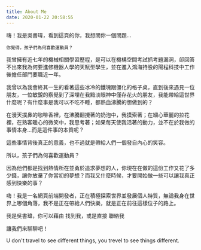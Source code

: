 ```yaml
---
title: About Me
date: 2020-01-22 20:58:55
---
```


嗨！我是吳書瑋，看到這頁的你，我想問你一個問題…

    你覺得，孩子們為何喜歡運動員？

我曾擁有近七年的機械相關學習歷程，是可以在機構空間考試抓考題漏洞，卻回答不出來我為何要進修機器人學的天賦型學生，並在進入鴻海持股的陽程科技中工作後擔任部門要職近一年。

我曾以為我會終其一生的看著這些冰冷的鐵塊跟僵化的格子桌，直到後來遇見一位朋友，一位敏銳的察覺到了深埋在我黯淡眼神中僅存花火的朋友，我能帶給這世界什麼呢？有什麼事是我可以不吃不睡，都熱血沸騰的想做到的？

在漫天撲鼻的咖啡香裡，在沸騰翻攪著的奶泡中，我摸索著；在細心華麗的拉花裡，在熟客暖心的微笑中，我思考著；如果每天使我活著的動力，並不在於我做的事情本身…而是這件事的本質呢？

這些事情背後真正的意義，也不過就是帶給人們一個發自內心的笑容。

所以，孩子們為何喜歡運動員？

因為他們都是找到熱情所在並勇於追求夢想的人，你現在在做的這份工作又花了多少錢，讓你放棄了你當初的夢想？而我又什麼時候，才要開始做一些可以讓我真正感到快樂的事？

嗨！我是一名網頁前端開發者，正在積極探索世界並發展個人特質，無論我身在世界上哪個角落，我不是正在帶給人們快樂，就是正在前往這樣位子的路上。

我是吳書瑋，你可以藉由 [<i class="fa fa-facebook-square"></i>](https://www.facebook.com/profile.php?id=100002082737213) 找到我，或是直接 [<i class="fa fa-envelope"></i>](mailto:wsw0615@gmail.com) 聯絡我

讓我們來聊聊吧！

U don't travel to see different things, you trevel to see things different.